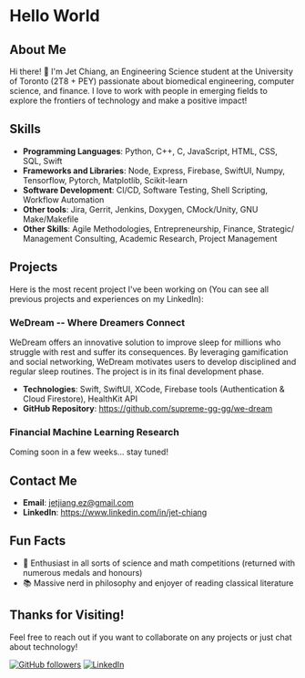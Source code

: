 # Hello World

## About Me
Hi there! 👋 I'm Jet Chiang, an Engineering Science student at the University of Toronto (2T8 + PEY) passionate about biomedical engineering, computer science, and finance. I love to work with people in emerging fields to explore the frontiers of technology and make a positive impact!

## Skills
- **Programming Languages**: Python, C++, C, JavaScript, HTML, CSS, SQL, Swift
- **Frameworks and Libraries**: Node, Express, Firebase, SwiftUI, Numpy, Tensorflow, Pytorch, Matplotlib, Scikit-learn
- **Software Development**: CI/CD, Software Testing, Shell Scripting, Workflow Automation
- **Other tools**: Jira, Gerrit, Jenkins, Doxygen, CMock/Unity, GNU Make/Makefile
- **Other Skills**: Agile Methodologies, Entrepreneurship, Finance, Strategic/ Management Consulting, Academic Research, Project Management

## Projects
Here is the most recent project I've been working on (You can see all previous projects and experiences on my LinkedIn):

### WeDream -- Where Dreamers Connect
WeDream offers an innovative solution to improve sleep for millions who struggle with rest and suffer its consequences. By leveraging gamification and social networking, WeDream motivates users to develop disciplined and regular sleep routines. The project is in its final development phase.

- **Technologies**: Swift, SwiftUI, XCode, Firebase tools (Authentication & Cloud Firestore), HealthKit API
- **GitHub Repository**: https://github.com/supreme-gg-gg/we-dream

### Financial Machine Learning Research
Coming soon in a few weeks... stay tuned!

## Contact Me
- **Email**: jetjiang.ez@gmail.com
- **LinkedIn**: https://www.linkedin.com/in/jet-chiang

## Fun Facts
- 🔭 Enthusiast in all sorts of science and math competitions (returned with numerous medals and honours)
- 📚 Massive nerd in philosophy and enjoyer of reading classical literature

## Thanks for Visiting!
Feel free to reach out if you want to collaborate on any projects or just chat about technology!

[![GitHub followers](https://img.shields.io/github/followers/yourusername?label=Follow&style=social)](https://github.com/supreme-gg-gg)
[![LinkedIn](https://img.shields.io/badge/LinkedIn-Connect-blue)](https://www.linkedin.com/in/jet-chiang/)
